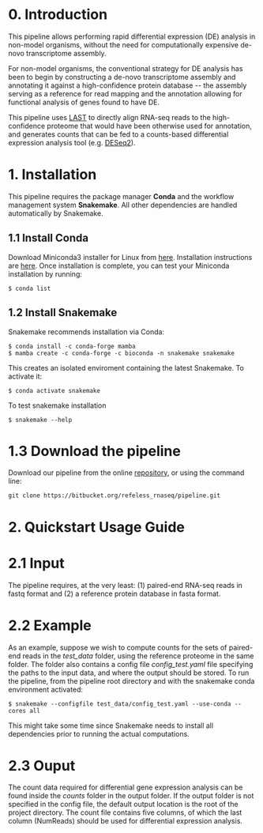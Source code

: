 # 0. Introduction
This pipeline allows performing rapid differential expression (DE) analysis in non-model organisms, without the need for computationally expensive de-novo transcriptome assembly. 

For non-model organisms, the conventional strategy for DE analysis has been to begin by constructing a de-novo transcriptome assembly and annotating it against a high-confidence protein database -- the assembly serving as a reference for read mapping and the annotation allowing for functional analysis of genes found to have DE. 

This pipeline uses [LAST](http://last.cbrc.jp) to directly align RNA-seq reads to the high-confidence proteome that would have been otherwise used for annotation, and generates counts that can be fed to a counts-based differential expression analysis tool (e.g. [DESeq2](https://bioconductor.org/packages/release/bioc/html/DESeq2.html)).
# 1. Installation
This pipeline requires the package manager **Conda** and the workflow management system **Snakemake**.
All other dependencies are handled automatically by Snakemake.
## 1.1 Install Conda 
Download Miniconda3  installer for Linux from  [here](https://docs.conda.io/en/latest/miniconda.html#linux-installers).
Installation instructions are [here](https://conda.io/projects/conda/en/latest/user-guide/install/linux.html).
Once installation is complete, you can test your Miniconda installation by running:
```
$ conda list
```
## 1.2 Install Snakemake
Snakemake recommends installation via Conda:
```
$ conda install -c conda-forge mamba
$ mamba create -c conda-forge -c bioconda -n snakemake snakemake
```
This creates an isolated enviroment containing the latest Snakemake. To activate it:
```
$ conda activate snakemake
```
To test snakemake installation 
```
$ snakemake --help
```
# 1.3 Download the pipeline
Download our pipeline from the online [repository](https://bitbucket.org/refeless_rnaseq/pipeline), or using the command line:
```
git clone https://bitbucket.org/refeless_rnaseq/pipeline.git
```
# 2. Quickstart Usage Guide

# 2.1 Input
The pipeline requires, at the very least: (1) paired-end RNA-seq reads in fastq format and (2) a reference protein database in fasta format. 
# 2.2 Example
As an example, suppose we wish to compute counts for the sets of paired-end reads in the *test_data* folder, using the reference proteome in the same folder. 
The folder also contains a config file *config_test.yaml* file specifying the paths to the input data, and where the output should be stored.
To run the pipeline, from the pipeline root directory and with the snakemake conda environment activated:
```
$ snakemake --configfile test_data/config_test.yaml --use-conda --cores all 
```
This might take some time since Snakemake needs to install all dependencies prior to running the actual computations.
# 2.3 Ouput
The count data required for differential gene expression analysis can be found inside the *counts* folder in the output folder. If the output folder is not specified in the config file, the default output location is the root of the project directory. 
The count file contains five columns, of which the last column (NumReads) should be used for differential expression analysis.

